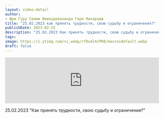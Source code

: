 ```yaml
---
layout: video-detail
author:
- Шри Гуру Свами Вишнудевананда Гири Махарадж
title: "25.02.2023 как принять трудности, свою судьбу и ограничения?"
publishDate: 2023-02-25
description: "25.02.2023 Как принять трудности, свою судьбу и ограничения?"
tags: 
image: https://i.ytimg.com/vi_webp/rfDudlArPR8/maxresdefault.webp
draft: false
---
```


<iframe width="100%" src="https://www.youtube.com/embed/rfDudlArPR8" frameborder="0" allowfullscreen=""></iframe> 

 25.02.2023 "Как принять трудности, свою судьбу и ограничения?"

  

 
